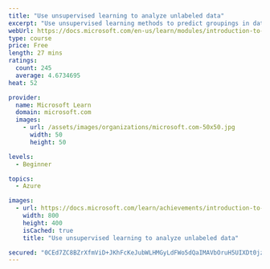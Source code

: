 ```yaml
---
title: "Use unsupervised learning to analyze unlabeled data"
excerpt: "Use unsupervised learning methods to predict groupings in data. Use variations of k-means clustering and spectral clustering to analyze and visualize difficult data sets."
webUrl: https://docs.microsoft.com/en-us/learn/modules/introduction-to-unsupervised-learning/
type: course
price: Free
length: 27 mins
ratings:
  count: 245
  average: 4.6734695
heat: 52

provider:
  name: Microsoft Learn
  domain: microsoft.com
  images:
    - url: /assets/images/organizations/microsoft.com-50x50.jpg
      width: 50
      height: 50

levels:
  - Beginner

topics:
  - Azure

images:
  - url: https://docs.microsoft.com/learn/achievements/introduction-to-unsupervised-learning-social.png
    width: 800
    height: 400
    isCached: true
    title: "Use unsupervised learning to analyze unlabeled data"

secured: "0CEd7ZC8BZrXfmViD+JKhFcKeJubWLHMGyLdFWo5dQaIMAVbOruH5UIXDt0jzyLoyD1Zx3SGLi/uA/0Y/8Y53KeVsjLh1Ms1Zoae6BSRolcIabRVlKlk/gHwdX3h0BtXYgxCw0LMBdh8eh6hQR4okw0hHXILe35l+zaLbiL8cL6tntg7qdnvdrMlEGFOQFQ+aF4owUxIFRinxl8IKXXwzeAD0hp8teSY07odazba9I2sr8UlfaKbLNuaLHzUQW1eDeIpoUpn0+xlLYQsnuVAkaFEBjr67Mm27JzrOItDT4l7BrLO9UakeWqAnx7eOXwuzUTxjdNcZtWHe9rodHBsU7E/RzpNWU8Dy1P/Z4u2em9quGli7rF1CRAx6cb9plZLLxFdQs6X/IohRvvs1rF1XA==;mHsibyLRpupsMSQNL0l1EA=="
---
```


